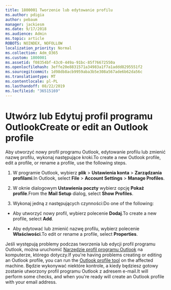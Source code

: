 ```yaml
---
title: 1800001 Tworzenie lub edytowanie profilu
ms.author: pdigia
author: pebaum
manager: jackiesm
ms.date: 9/17/2018
ms.audience: Admin
ms.topic: article
ROBOTS: NOINDEX, NOFOLLOW
localization_priority: Normal
ms.collection: Adm_O365
ms.custom: 1800001
ms.assetid: f08354bf-43c0-449a-91bc-85f76672550a
ms.openlocfilehash: 3effe20e8831571a34983a1f7a1addd8295551f2
ms.sourcegitcommit: 1d98db8acb9959aba3b5e308a567ade6b62da56c
ms.translationtype: MT
ms.contentlocale: pl-PL
ms.lasthandoff: 08/22/2019
ms.locfileid: "36515169"
---
```

# <a name="create-or-edit-an-outlook-profile"></a><span data-ttu-id="172ad-102">Utwórz lub Edytuj profil programu Outlook</span><span class="sxs-lookup"><span data-stu-id="172ad-102">Create or edit an Outlook profile</span></span>

<span data-ttu-id="172ad-103">Aby utworzyć nowy profil programu Outlook, edytowanie profilu lub zmienić nazwę profilu, wykonaj następujące kroki.</span><span class="sxs-lookup"><span data-stu-id="172ad-103">To create a new Outlook profile, edit a profile, or rename a profile, use the following steps.</span></span>
  
1. <span data-ttu-id="172ad-104">W programie Outlook, wybierz **plik** \> **Ustawienia konta** \> **Zarządzania profilami**.</span><span class="sxs-lookup"><span data-stu-id="172ad-104">In Outlook, select **File** \> **Account Settings** \> **Manage Profiles**.</span></span>
    
2. <span data-ttu-id="172ad-105">W oknie dialogowym **Ustawienia poczty** wybierz opcję **Pokaż profile**.</span><span class="sxs-lookup"><span data-stu-id="172ad-105">From the **Mail Setup** dialog, select **Show Profiles**.</span></span>
    
3. <span data-ttu-id="172ad-106">Wykonaj jedną z następujących czynności:</span><span class="sxs-lookup"><span data-stu-id="172ad-106">Do one of the following:</span></span>
    
  - <span data-ttu-id="172ad-107">Aby utworzyć nowy profil, wybierz polecenie **Dodaj**.</span><span class="sxs-lookup"><span data-stu-id="172ad-107">To create a new profile, select **Add**.</span></span>
    
  - <span data-ttu-id="172ad-108">Aby edytować lub zmienić nazwę profilu, wybierz polecenie **Właściwości**.</span><span class="sxs-lookup"><span data-stu-id="172ad-108">To edit or rename a profile, select **Properties**.</span></span>
    
<span data-ttu-id="172ad-109">Jeśli występują problemy podczas tworzenia lub edycji profil programu Outlook, można uruchomić [Narzędzie profil programu Outlook](https://aka.ms/SaRA-OutlookSetupProfile) na komputerze, którego dotyczy.</span><span class="sxs-lookup"><span data-stu-id="172ad-109">If you're having problems creating or editing an Outlook profile, you can run the [Outlook profile tool](https://aka.ms/SaRA-OutlookSetupProfile) on the affected machine.</span></span> <span data-ttu-id="172ad-110">Będzie wykonywać niektóre kontrole, a kiedy będziesz gotowy zostanie utworzony profil programu Outlook z adresem e-mail.</span><span class="sxs-lookup"><span data-stu-id="172ad-110">It will perform some checks, and when you're ready will create an Outlook profile with your email address.</span></span> 
  

